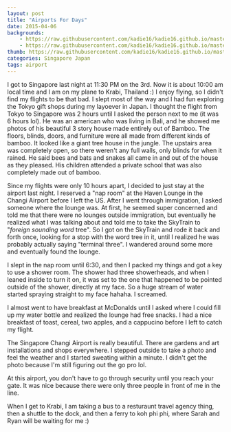 ```yaml
---
layout: post
title: "Airports For Days"
date: 2015-04-06
backgrounds:
    - https://raw.githubusercontent.com/kadie16/kadie16.github.io/master/assets/images/posts/airport-life/SG1.JPG
    - https://raw.githubusercontent.com/kadie16/kadie16.github.io/master/assets/images/posts/airport-life/KBV.JPG
thumb: https://raw.githubusercontent.com/kadie16/kadie16.github.io/master/assets/images/posts/airport-life/SG3.JPG
categories: Singapore Japan
tags: airport
---
```


I got to Singapore last night at 11:30 PM on the 3rd. Now it is about 10:00 am local time and I am on my plane to Krabi, Thailand :) I enjoy flying, so I didn't find my flights to be that bad. I slept most of the way and I had fun exploring the Tokyo gift shops during my layoever in Japan. I thought the flight from Tokyo to Singapore was 2 hours until I asked the person next to me (it was 6 hours lol). He was an american who was living in Bali, and he showed me photos of his beautiful 3 story house made entirely out of Bamboo. The floors, blinds, doors, and furniture were all made from different kinds of bamboo. It looked like a giant tree house in the jungle. The upstairs area was completely open, so there weren't any full walls, only blinds for when it rained. He said bees and bats and snakes all came in and out of the house as they pleased. His children attended a private school that was also completely made out of bamboo. 

Since my flights were only 10 hours apart, I decided to just stay at the airport last night. I reserved a "nap room" at the Haven Lounge in the Changi Airport before I left the US. After I went through immigration, I asked someone where the lounge was. At first, he seemed super concerned and told me that there were no lounges outside immigration, but eventually he realized what I was talking about and told me to take the SkyTrain to "_foreign sounding word_ tree". So I got on the SkyTrain and rode it back and forth once, looking for a stop with the word tree in it, until I realized he was probably actually saying "terminal three". I wandered around some more and eventually found the lounge. 

I slept in the nap room until 6:30, and then I packed my things and got a key to use a shower room. The shower had three showerheads, and when I leaned inside to turn it on, it was set to the one that happened to be pointed outside of the shower, directly at my face. So a huge stream of water started spraying straight to my face hahaha. I screamed.

I almost went to have breakfast at McDonalds until I asked where I could fill up my water bottle and realized the lounge had free snacks. I had a nice breakfast of toast, cereal, two apples, and a cappucino before I left to catch my flight.

The Singapore Changi Airport is really beautiful. There are gardens and art installations and shops everywhere. I stepped outside to take a photo and feel the weather and I started sweating within a minute. I didn't get the photo because I'm still figuring out the go pro lol. 

At this airport, you don't have to go through security until you reach your gate. It was nice because there were only three people in front of me in the line. 

When I get to Krabi, I am taking a bus to a resturaunt travel agency thing, then a shuttle to the dock, and then a ferry to koh phi phi, where Sarah and Ryan will be waiting for me :)  

